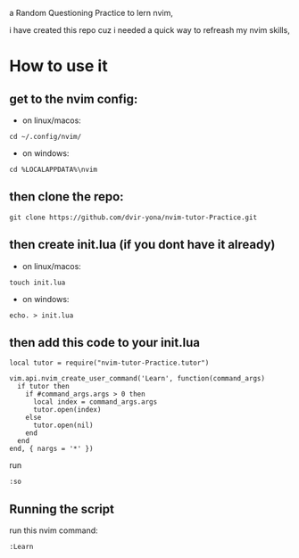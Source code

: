 a Random Questioning Practice to lern nvim,

i have created this repo cuz i needed a quick way to refreash my nvim skills,
# How to use it

## get to the nvim config:

- on linux/macos:

```
cd ~/.config/nvim/
```
- on windows:

```
cd %LOCALAPPDATA%\nvim
```

## then clone the repo:
```
git clone https://github.com/dvir-yona/nvim-tutor-Practice.git
```
## then create init.lua (if you dont have it already)
- on linux/macos:
```
touch init.lua
```
- on windows:
```
echo. > init.lua
```
## then add this code to your init.lua
```
local tutor = require("nvim-tutor-Practice.tutor")

vim.api.nvim_create_user_command('Learn', function(command_args)
  if tutor then
    if #command_args.args > 0 then
      local index = command_args.args
      tutor.open(index)
    else
      tutor.open(nil)
    end
  end
end, { nargs = '*' })
```
run
```
:so
```
## Running the script
run this nvim command:
```
:Learn
```
